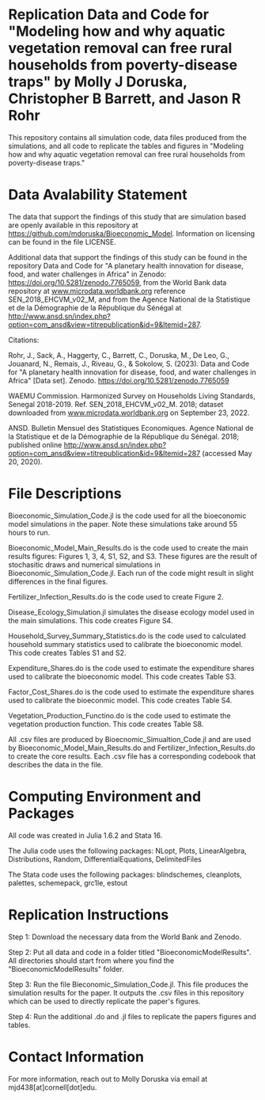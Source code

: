 # Replication Data and Code for "Modeling how and why aquatic vegetation removal can free rural households from poverty-disease traps" by Molly J Doruska, Christopher B Barrett, and Jason R Rohr

This repository contains all simulation code, data files produced from the simulations, and all code to replicate the tables and figures in "Modeling how and why aquatic vegetation removal can free rural households from poverty-disease traps." 

# Data Avalability Statement 

The data that support the findings of this study that are simulation based are openly available in this repository at https://github.com/mdoruska/Bioeconomic_Model. Information on licensing can be found in the file LICENSE. 

Additional data that support the findings of this study can be found in the repository Data and Code for "A planetary health innovation for disease, food, and water challenges in Africa" in Zenodo: https://doi.org/10.5281/zenodo.7765059, from the World Bank data repository at www.microdata.worldbank.org reference SEN_2018_EHCVM_v02_M, and from the Agence National de la Statistique et de la Démographie de la République du Sénégal at http://www.ansd.sn/index.php?option=com_ansd&view=titrepublication&id=9&Itemid=287. 

Citations: 

Rohr, J., Sack, A., Haggerty, C., Barrett, C., Doruska, M., De Leo, G., Jouanard, N., Remais, J., Riveau, G., & Sokolow, S. (2023). Data and Code for "A planetary health innovation for disease, food, and water challenges in Africa" [Data set]. Zenodo. https://doi.org/10.5281/zenodo.7765059

WAEMU Commission. Harmonized Survey on Households Living Standards, Senegal 2018-2019. Ref. SEN_2018_EHCVM_v02_M. 2018; dataset downloaded from www.microdata.worldbank.org on September 23, 2022.

ANSD. Bulletin Mensuel des Statistiques Economiques. Agence National de la Statistique et de la Démographie de la République du Sénégal. 2018; published online http://www.ansd.sn/index.php?option=com_ansd&view=titrepublication&id=9&Itemid=287 (accessed May 20, 2020).

# File Descriptions 

Bioeconomic_Simulation_Code.jl is the code used for all the bioeconomic model simulations in the paper. Note these simulations take around 55 hours to run.  

Bioeconomic_Model_Main_Results.do is the code used to create the main results figures: Figures 1, 3, 4, S1, S2, and S3. These figures are the result of stochasitic draws and numerical simulations in Bioeconomic_Simulation_Code.jl. Each run of the code might result in slight differences in the final figures. 

Fertilizer_Infection_Results.do is the code used to create Figure 2. 

Disease_Ecology_Simulation.jl simulates the disease ecology model used in the main simulations. This code creates Figure S4. 

Household_Survey_Summary_Statistics.do is the code used to calculated household summary statistics used to calibrate the bioeconomic model. This code creates Tables S1 and S2. 

Expenditure_Shares.do is the code used to estimate the expenditure shares used to calibrate the bioeconomic model. This code creates Table S3. 

Factor_Cost_Shares.do is the code used to estimate the expenditure shares used to calibrate the bioeconmic model. This code creates Table S4. 

Vegetation_Production_Functino.do is the code used to estimate the vegetation production function. This code creates Table S8. 

All .csv files are produced by Bioecnomic_Simualtion_Code.jl and are used by Bioeconomic_Model_Main_Results.do and Fertilizer_Infection_Results.do to create the core results. Each .csv file has a corresponding codebook that describes the data in the file. 

# Computing Environment and Packages 

All code was created in Julia 1.6.2 and Stata 16. 

The Julia code uses the following packages: NLopt, Plots, LinearAlgebra, Distributions, Random, DifferentialEquations, DelimitedFiles

The Stata code uses the following packages: blindschemes, cleanplots, palettes, schemepack, grc1le, estout

# Replication Instructions 

Step 1: Download the necessary data from the World Bank and Zenodo. 

Step 2: Put all data and code in a folder titled "BioeconomicModelResults". All directories should start from where you find the "BioeconomicModelResults" folder. 

Step 3: Run the file Bieconomic_Simulation_Code.jl. This file produces the simulation results for the paper. It outputs the .csv files in this repository which can be used to directly replicate the paper's figures. 

Step 4: Run the additional .do and .jl files to replicate the papers figures and tables. 

# Contact Information

For more information, reach out to Molly Doruska via email at mjd438[at]cornell[dot]edu. 




